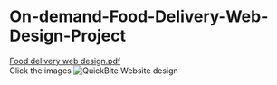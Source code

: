 # On-demand-Food-Delivery-Web-Design-Project
[Food delivery web design.pdf](https://github.com/user-attachments/files/22007173/Food.delivery.web.design.pdf)
<br> 
Click the images
<img  alt="QuickBite Website design" src="https://github.com/user-attachments/assets/1308ec05-5658-4b2d-9214-b72e52d10820" />
